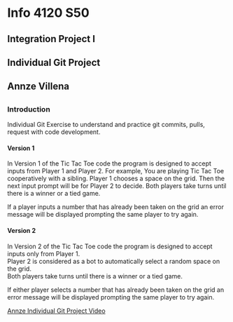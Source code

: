 # Info 4120 S50
## Integration Project I
## Individual Git Project
## Annze Villena
##

### Introduction

Individual Git Exercise to understand and practice git commits, pulls, request with code development.

#### Version 1 

In Version 1 of the Tic Tac Toe code the program is designed to accept inputs from Player 1 and Player 2. For example, You are playing Tic Tac Toe cooperatively with a sibling. Player 1 chooses a space on the grid. Then the next input prompt will be for Player 2 to decide. Both players take turns until there is a winner or a tied game. 

If a player inputs a number that has already been taken on the grid an error message will be displayed prompting the same player to try again. 


#### Version 2

In Version 2 of the Tic Tac Toe code the program is designed to accept inputs only from Player 1.  
Player 2 is considered as a bot to automatically select a random space on the grid.  
Both players take turns until there is a winner or a tied game.

If either player selects a number that has already been taken on the grid an error message will be displayed prompting the same player to try again.

[Annze Individual Git Project Video](https://youtu.be/s_cxG0cKoxM?si=UcXOKnyj08jKQbVb)